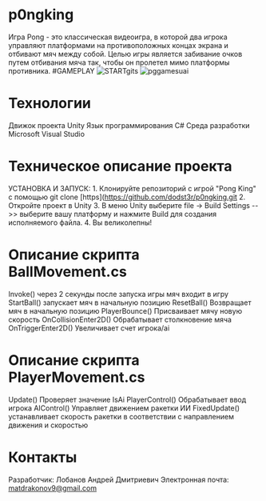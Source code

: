 # p0ngking
Игра Pong - это классическая видеоигра, в которой два игрока управляют платформами на противоположных концах экрана и отбивают мяч между собой. Целью игры является забивание очков путем отбивания мяча так, чтобы он пролетел мимо платформы противника.
#GAMEPLAY
![STARTgits](https://github.com/dodst3r/p0ngking/assets/165890625/1e8f069a-6fec-4da7-b9d3-3db7bcdd8585)
![pggamesuai](https://github.com/dodst3r/p0ngking/assets/165890625/81865528-f984-4316-9f3f-49b1a458d696)
# Технологии
Движок проекта Unity
Язык программирования C#
Среда разработки Microsoft Visual Studio
# Техническое описание проекта
УСТАНОВКА И ЗАПУСК: 1. Клонируйте репозиторий с игрой "Pong King" с помощью git clone [https](https://github.com/dodst3r/p0ngking.git
2. Откройте проект в Unity 
3. В меню Unity выберите file -> Build Settings -->> выберите вашу платформу и нажмите Build для создания исполняемого файла.
4. Вы великолепны!

# Описание скрипта BallMovement.cs
Invoke() через 2 секунды после запуска игры мяч входит в игру
StartBall() запускает мяч в начальную позицию
ResetBall() Возвращает мяч в начальную позицию
PlayerBounce() Присваивает мячу новую скорость 
OnCollisionEnter2D() Обрабатывает столкновение мяча
OnTriggerEnter2D() Увеличивает счет игрока/ai
# Описание скрипта PlayerMovement.cs
Update() Проверяет  значение IsAi
PlayerControl()  Обрабатывает  ввод  игрока
AIControl() Управляет  движением  ракетки  ИИ
FixedUpdate() устанавливает  скорость  ракетки  в  соответствии  с  направлением  движения  и  скоростью
# Контакты
Разработчик: Лобанов Андрей Дмитриевич
Электронная почта: matdrakonov9@gmail.com
